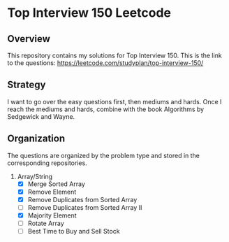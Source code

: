 # Top Interview 150 Leetcode

## Overview
This repository contains my solutions for Top Interview 150. This is the link to the questions: https://leetcode.com/studyplan/top-interview-150/

## Strategy
I want to go over the easy questions first, then mediums and hards. Once I reach the mediums and hards, combine with the book Algorithms by Sedgewick and Wayne.

## Organization 
The questions are organized by the problem type and stored in the corresponding repositories.
1. Array/String
   - [x] Merge Sorted Array
   - [x] Remove Element
   - [x] Remove Duplicates from Sorted Array
   - [ ] Remove Duplicates from Sorted Array II
   - [x] Majority Element
   - [ ] Rotate Array
   - [ ] Best Time to Buy and Sell Stock
